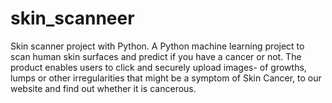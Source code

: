 # skin_scanneer
Skin scanner project with Python. 
A Python machine learning project to scan human skin surfaces and predict if you have a cancer or not.
The product enables users to click and securely upload images- of growths, lumps or other irregularities that might be a symptom of Skin Cancer, 
to our website and find out whether it is cancerous. 
